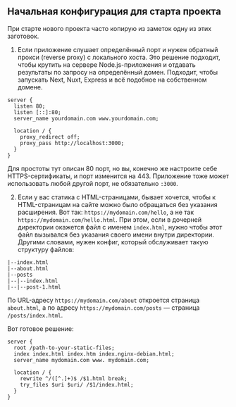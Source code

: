 ## Начальная конфигурация для старта проекта

При старте нового проекта часто копирую из заметок одну из этих заготовок.

1. Если приложение слушает определённый порт и нужен обратный прокси (reverse proxy) с локального хоста. Это решение подходит, чтобы крутить на сервере Node.js-приложения и отдавать результаты по запросу на определённый домен. Подходит, чтобы запускать Next, Nuxt, Express и всё подобное на собственном домене.

```nginxconf
server {
  listen 80;
  listen [::]:80;
  server_name yourdomain.com www.yourdomain.com;

  location / {
    proxy_redirect off;
    proxy_pass http://localhost:3000;
  }
}
```

Для простоты тут описан 80 порт, но вы, конечно же настроите себе HTTPS-сертификаты, и порт изменится на 443. Приложение тоже может использовать любой другой порт,  не обязательно `:3000`.

2. Если у вас статика с HTML-страницами, бывает хочется, чтобы к HTML-страницам на сайте можно было обращаться без указания расширения. Вот так: `https://mydomain.com/hello`, а не так `https://mydomain.com/hello.html`. При этом, если в дочерней директории окажется файл с именем `index.html`, нужно чтобы этот файл вызывался без указания своего имени внутри директории. Другими словами, нужен конфиг, который обслуживает такую структуру файлов:

```
|--index.html
|--about.html
|--posts
|--|--index.html
|--|--post-1.html
```

По URL-адресу `https://mydomain.com/about` откроется страница `about.html`, а по адресу `https://mydomain.com/posts` — страница `/posts/index.html`.

Вот готовое решение:

```nginxconf
server {
  root /path-to-your-static-files;
  index index.html index.htm index.nginx-debian.html;
  server_name mydomain.com www. mydomain.com;

  location / {
    rewrite ^/([^.]+)$ /$1.html break;
    try_files $uri $uri/ /$1/index.html;
  }
}
```
